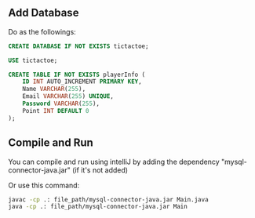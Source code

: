 ## Add Database
Do as the followings: 
```sql
CREATE DATABASE IF NOT EXISTS tictactoe;

USE tictactoe;

CREATE TABLE IF NOT EXISTS playerInfo (
    ID INT AUTO_INCREMENT PRIMARY KEY,
    Name VARCHAR(255),
    Email VARCHAR(255) UNIQUE,
    Password VARCHAR(255),
    Point INT DEFAULT 0
);
```
## Compile and Run
You can compile and run using intelliJ by adding the dependency "mysql-connector-java.jar" (if it's not added)

Or use this command:
```bash
javac -cp .: file_path/mysql-connector-java.jar Main.java
java -cp .: file_path/mysql-connector-java.jar Main
```
